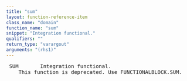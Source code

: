 ```yaml
---
title: "sum"
layout: function-reference-item
class_name: "domain"
function_name: "sum"
snippet: "Integration functional."
qualifiers: ""
return_type: "varargout"
arguments: "(rhs1)"
---
```


<pre class="help-text"> SUM       Integration functional.
    This function is deprecated. Use FUNCTIONALBLOCK.SUM.
</pre>
